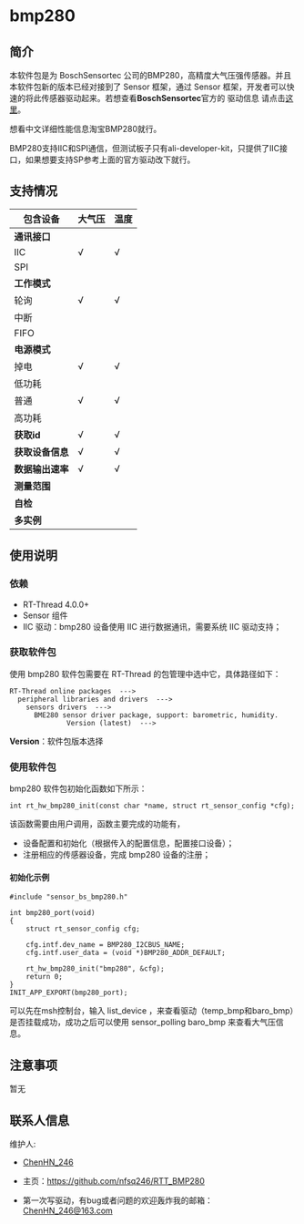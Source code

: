 # bmp280

## 简介

本软件包是为 BoschSensortec 公司的BMP280，高精度大气压强传感器。并且本软件包新的版本已经对接到了 Sensor 框架，通过 Sensor 框架，开发者可以快速的将此传感器驱动起来。若想查看**BoschSensortec**官方的 驱动信息 请点击[这里](https://github.com/BoschSensortec/BMP280_driver)。

想看中文详细性能信息淘宝BMP280就行。

BMP280支持IIC和SPI通信，但测试板子只有ali-developer-kit，只提供了IIC接口，如果想要支持SP参考上面的官方驱动改下就行。

## 支持情况

| 包含设备         | 大气压 | 温度 |
| ---------------- | -------- | ------ |
| **通讯接口**     |          |        |
| IIC              | √        | √      |
| SPI              |          |        |
| **工作模式**     |          |        |
| 轮询             | √        | √      |
| 中断             |          |        |
| FIFO             |          |        |
| **电源模式**     |          |        |
| 掉电             | √        | √      |
| 低功耗           |          |        |
| 普通             | √        | √      |
| 高功耗           |          |        |
| **获取id** |   √      |  √     |
| **获取设备信息** |   √      |  √     |
| **数据输出速率** |   √      |  √     |
| **测量范围**     |          |        |
| **自检**         |          |        |
| **多实例**       |          |        |

## 使用说明

### 依赖

- RT-Thread 4.0.0+
- Sensor 组件
- IIC 驱动：bmp280 设备使用 IIC 进行数据通讯，需要系统 IIC 驱动支持；

### 获取软件包

使用 bmp280 软件包需要在 RT-Thread 的包管理中选中它，具体路径如下：

```
RT-Thread online packages  --->
  peripheral libraries and drivers  --->
    sensors drivers  --->
      BME280 sensor driver package, support: barometric, humidity.
              Version (latest)  --->
```

**Version**：软件包版本选择

### 使用软件包

bmp280 软件包初始化函数如下所示：

```
int rt_hw_bmp280_init(const char *name, struct rt_sensor_config *cfg);
```

该函数需要由用户调用，函数主要完成的功能有，

- 设备配置和初始化（根据传入的配置信息，配置接口设备）；
- 注册相应的传感器设备，完成 bmp280 设备的注册；

#### 初始化示例

```
#include "sensor_bs_bmp280.h"

int bmp280_port(void)
{
    struct rt_sensor_config cfg;
    
    cfg.intf.dev_name = BMP280_I2CBUS_NAME;
    cfg.intf.user_data = (void *)BMP280_ADDR_DEFAULT;

    rt_hw_bmp280_init("bmp280", &cfg);
    return 0;
}
INIT_APP_EXPORT(bmp280_port);
```
可以先在msh控制台，输入 list_device ，来查看驱动（temp_bmp和baro_bmp）是否挂载成功，成功之后可以使用 sensor_polling baro_bmp 来查看大气压信息。
## 注意事项

暂无

## 联系人信息

维护人:

- [ChenHN_246](https://github.com/nfsq246) 

- 主页：<https://github.com/nfsq246/RTT_BMP280>

- 第一次写驱动，有bug或者问题的欢迎轰炸我的邮箱：<ChenHN_246@163.com>